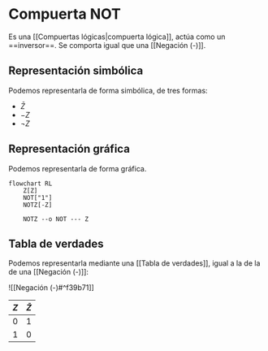 # Compuerta NOT

Es una [[Compuertas lógicas|compuerta lógica]], actúa como un ==inversor==. Se comporta igual que una [[Negación (-)]].

## Representación simbólica

Podemos representarla de forma simbólica, de tres formas:

- $\bar{Z}$
- $-Z$
- $\lnot Z$

## Representación gráfica

Podemos representarla de forma gráfica.


```mermaid
flowchart RL
    Z[Z]
    NOT["1"]
    NOTZ[-Z]

    NOTZ --o NOT --- Z
```

## Tabla de verdades

Podemos representarla mediante una [[Tabla de verdades]], igual a la de la de una [[Negación (-)]]:

![[Negación (-)#^f39b71]]

| $Z$ | $\bar{Z}$ |
| --- | --------- |
| 0   | 1         |
| 1   | 0         |
